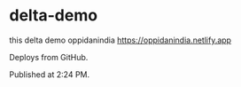 # delta-demo 
this delta demo
oppidanindia
https://oppidanindia.netlify.app

Deploys from GitHub.

Published at 2:24 PM.
